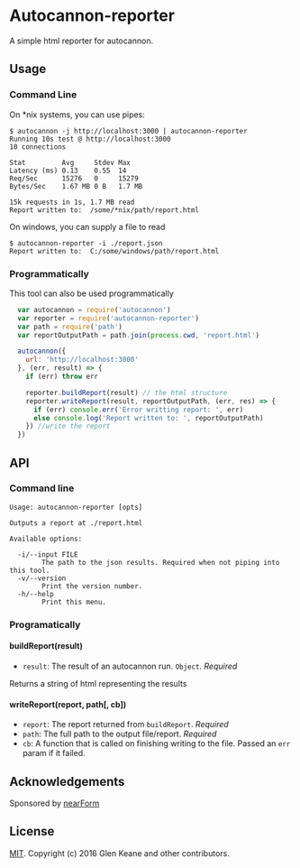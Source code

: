 # Autocannon-reporter

A simple html reporter for autocannon.

## Usage

### Command Line

On *nix systems, you can use pipes:

```
$ autocannon -j http://localhost:3000 | autocannon-reporter
Running 10s test @ http://localhost:3000
10 connections

Stat         Avg     Stdev Max
Latency (ms) 0.13    0.55  14
Req/Sec      15276   0     15279
Bytes/Sec    1.67 MB 0 B   1.7 MB

15k requests in 1s, 1.7 MB read
Report written to:  /some/*nix/path/report.html
```

On windows, you can supply a file to read
```
$ autocannon-reporter -i ./report.json
Report written to:  C:/some/windows/path/report.html
```

### Programmatically

This tool can also be used programmatically

```js
  var autocannon = require('autocannon')
  var reporter = require('autocannon-reporter')
  var path = require('path')
  var reportOutputPath = path.join(process.cwd, 'report.html')

  autocannon({
    url: 'http://localhost:3000'
  }, (err, result) => {
    if (err) throw err

    reporter.buildReport(result) // the html structure
    reporter.writeReport(result, reportOutputPath, (err, res) => {
      if (err) console.err('Error writting report: ', err)
      else console.log('Report written to: ', reportOutputPath)
    }) //write the report
  })
```

## API

### Command line
```
Usage: autocannon-reporter [opts]

Outputs a report at ./report.html

Available options:

  -i/--input FILE
        The path to the json results. Required when not piping into this tool.
  -v/--version
        Print the version number.
  -h/--help
        Print this menu.
```

### Programatically

#### buildReport(result)

* `result`: The result of an autocannon run. `Object`. _Required_

Returns a string of html representing the results


#### writeReport(report, path[, cb])

* `report`: The report returned from `buildReport`. _Required_
* `path`: The full path to the output file/report. _Required_
* `cb`: A function that is called on finishing writing to the file. Passed an `err` param if it failed.

## Acknowledgements

Sponsored by [nearForm](http://www.nearform.com)

## License

[MIT](./LICENSE). Copyright (c) 2016 Glen Keane and other contributors.
